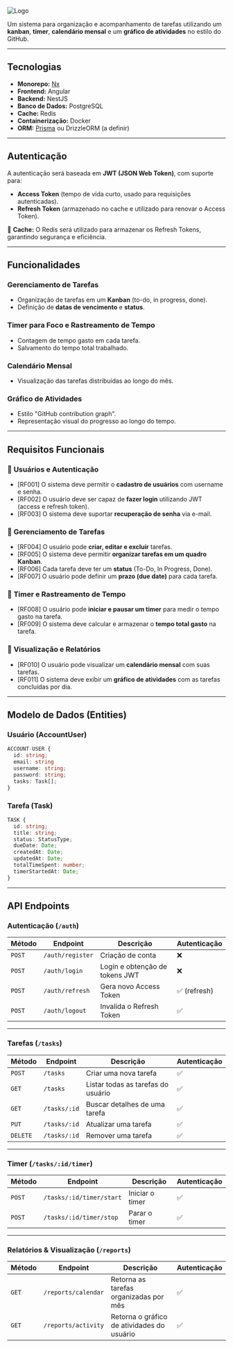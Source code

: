 
![Logo](https://6t7sm2897i.ufs.sh/f/VCIgGDrhiGZSi594F93QKrVom0xsetjZJWXPNAbfFqz826c3)


Um sistema para organização e acompanhamento de tarefas utilizando um **kanban**, **timer**, **calendário mensal** e um **gráfico de atividades** no estilo do GitHub.

---

## Tecnologias

- **Monorepo:** [Nx](https://nx.dev/)
- **Frontend:** Angular
- **Backend:** NestJS
- **Banco de Dados:** PostgreSQL
- **Cache:** Redis
- **Containerização:** Docker
- **ORM:** [Prisma](https://www.prisma.io/) ou DrizzleORM (a definir)

---

## Autenticação

A autenticação será baseada em **JWT (JSON Web Token)**, com suporte para:

- **Access Token** (tempo de vida curto, usado para requisições autenticadas).
- **Refresh Token** (armazenado no cache e utilizado para renovar o Access Token).

📌 **Cache:** O Redis será utilizado para armazenar os Refresh Tokens, garantindo segurança e eficiência.

---

## Funcionalidades

### **Gerenciamento de Tarefas**

- Organização de tarefas em um **Kanban** (to-do, in progress, done).
- Definição de **datas de vencimento** e **status**.

### **Timer para Foco e Rastreamento de Tempo**

- Contagem de tempo gasto em cada tarefa.
- Salvamento do tempo total trabalhado.

### **Calendário Mensal**

- Visualização das tarefas distribuídas ao longo do mês.

### **Gráfico de Atividades**

- Estilo "GitHub contribution graph".
- Representação visual do progresso ao longo do tempo.

---

## Requisitos Funcionais

### 📌 **Usuários e Autenticação**

- [RF001] O sistema deve permitir o **cadastro de usuários** com username e senha.
- [RF002] O usuário deve ser capaz de **fazer login** utilizando JWT (access e refresh token).
- [RF003] O sistema deve suportar **recuperação de senha** via e-mail.

### 📌 **Gerenciamento de Tarefas**

- [RF004] O usuário pode **criar, editar e excluir** tarefas.
- [RF005] O sistema deve permitir **organizar tarefas em um quadro Kanban**.
- [RF006] Cada tarefa deve ter um **status** (To-Do, In Progress, Done).
- [RF007] O usuário pode definir um **prazo (due date)** para cada tarefa.

### 📌 **Timer e Rastreamento de Tempo**

- [RF008] O usuário pode **iniciar e pausar um timer** para medir o tempo gasto na tarefa.
- [RF009] O sistema deve calcular e armazenar o **tempo total gasto** na tarefa.

### 📌 **Visualização e Relatórios**

- [RF010] O usuário pode visualizar um **calendário mensal** com suas tarefas.
- [RF011] O sistema deve exibir um **gráfico de atividades** com as tarefas concluídas por dia.

---

## Modelo de Dados (Entities)

### **Usuário (AccountUser)**

```typescript
ACCOUNT-USER {
  id: string;
  email: string
  username: string;
  password: string;
  tasks: Task[];
}
```

### **Tarefa (Task)**

```typescript
TASK {
  id: string;
  title: string;
  status: StatusType;
  dueDate: Date;
  createdAt: Date;
  updatedAt: Date;
  totalTimeSpent: number;
  timerStartedAt: Date;
}
```

---

## API Endpoints

### **Autenticação** (`/auth`)

|Método|Endpoint|Descrição|Autenticação|
|---|---|---|---|
|`POST`|`/auth/register`|Criação de conta|❌|
|`POST`|`/auth/login`|Login e obtenção de tokens JWT|❌|
|`POST`|`/auth/refresh`|Gera novo Access Token|✅ (refresh)|
|`POST`|`/auth/logout`|Invalida o Refresh Token|✅|

---

### **Tarefas** (`/tasks`)

|Método|Endpoint|Descrição|Autenticação|
|---|---|---|---|
|`POST`|`/tasks`|Criar uma nova tarefa|✅|
|`GET`|`/tasks`|Listar todas as tarefas do usuário|✅|
|`GET`|`/tasks/:id`|Buscar detalhes de uma tarefa|✅|
|`PUT`|`/tasks/:id`|Atualizar uma tarefa|✅|
|`DELETE`|`/tasks/:id`|Remover uma tarefa|✅|

---

### **Timer** (`/tasks/:id/timer`)

|Método|Endpoint|Descrição|Autenticação|
|---|---|---|---|
|`POST`|`/tasks/:id/timer/start`|Iniciar o timer|✅|
|`POST`|`/tasks/:id/timer/stop`|Parar o timer|✅|

---

### **Relatórios & Visualização** (`/reports`)

|Método|Endpoint|Descrição|Autenticação|
|---|---|---|---|
|`GET`|`/reports/calendar`|Retorna as tarefas organizadas por mês|✅|
|`GET`|`/reports/activity`|Retorna o gráfico de atividades do usuário|✅|
